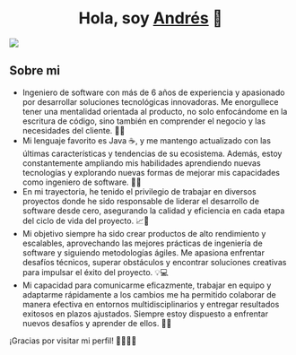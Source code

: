 <div align="center">
<h1 align="center">Hola, soy <a href="https://www.linkedin.com/in/andres-scm/">Andrés</a> 👋</h1>
</div>
<img src="https://imgur.com/CVRqvjD.png">

## Sobre mi
- Ingeniero de software con más de 6 años de experiencia y apasionado por desarrollar soluciones tecnológicas innovadoras. Me enorgullece tener una mentalidad orientada al producto, no solo enfocándome en la escritura de código, sino también en comprender el negocio y las necesidades del cliente. 💼💡
- Mi lenguaje favorito es Java ☕, y me mantengo actualizado con las últimas características y tendencias de su ecosistema. Además, estoy constantemente ampliando mis habilidades aprendiendo nuevas tecnologías y explorando nuevas formas de mejorar mis capacidades como ingeniero de software. 🚀💪
- En mi trayectoria, he tenido el privilegio de trabajar en diversos proyectos donde he sido responsable de liderar el desarrollo de software desde cero, asegurando la calidad y eficiencia en cada etapa del ciclo de vida del proyecto. 📈🔧
- Mi objetivo siempre ha sido crear productos de alto rendimiento y escalables, aprovechando las mejores prácticas de ingeniería de software y siguiendo metodologías ágiles. Me apasiona enfrentar desafíos técnicos, superar obstáculos y encontrar soluciones creativas para impulsar el éxito del proyecto. 💡💻
- Mi capacidad para comunicarme eficazmente, trabajar en equipo y adaptarme rápidamente a los cambios me ha permitido colaborar de manera efectiva en entornos multidisciplinarios y entregar resultados exitosos en plazos ajustados. Siempre estoy dispuesto a enfrentar nuevos desafíos y aprender de ellos. 🤝💡

¡Gracias por visitar mi perfil! 👨‍💻💼🌟
<br>
